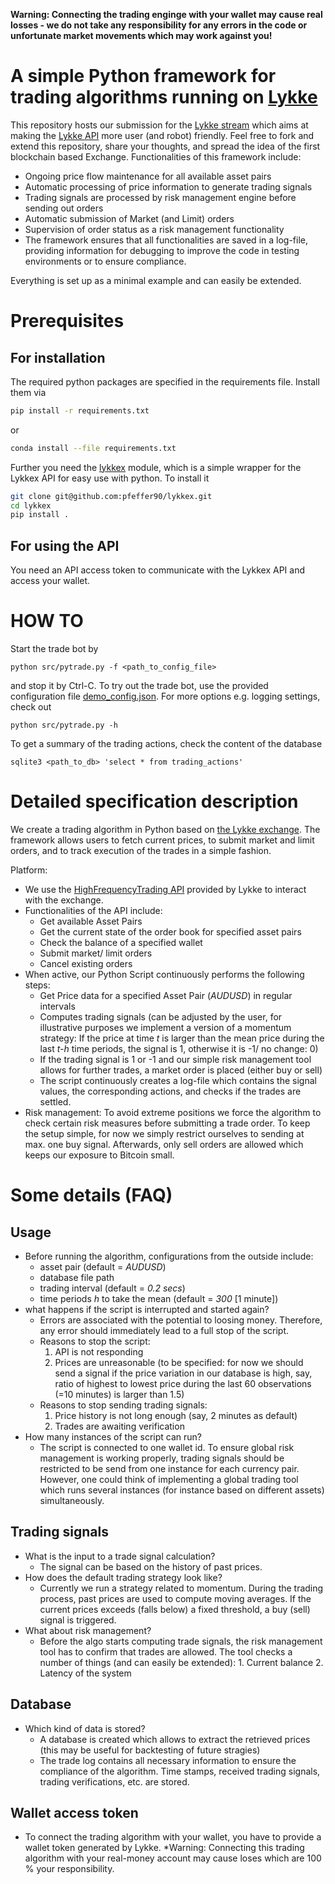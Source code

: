 **Warning: Connecting the trading enginge with your wallet may cause real losses - we do not take any responsibility for any errors in the code or unfortunate market movements which may work against you!**

# A simple Python framework for trading algorithms running on [Lykke](www.lykke.com) 

This repository hosts our submission for the [Lykke stream](https://streams.lykke.com/Project/ProjectDetails/python-simple-trading-algorithm-development) which aims at making the [Lykke API](https://hft-service-dev.lykkex.net/swagger/ui/index.html#/) more user (and robot) friendly. Feel free to fork and extend this repository, share your thoughts, and spread the idea of the first blockchain based Exchange. Functionalities of this framework include:
- Ongoing price flow maintenance for all available asset pairs 
- Automatic processing of price information to generate trading signals
- Trading signals are processed by risk management engine before sending out orders
- Automatic submission of Market (and Limit) orders 
- Supervision of order status as a risk management functionality
- The framework ensures that all functionalities are saved in a log-file, providing information for debugging to improve the code in testing environments or to ensure compliance. 

Everything is set up as a minimal example and can easily be extended. 

# Prerequisites

## For installation

The required python packages are specified in the requirements file. Install them via
```bash
pip install -r requirements.txt
```
or 
```bash
conda install --file requirements.txt 
```

Further you need the [lykkex](https://github.com/pfeffer90/lykkex) module, which is a simple wrapper for the Lykkex API for easy use with python. To install it
```bash
git clone git@github.com:pfeffer90/lykkex.git
cd lykkex
pip install .
```

## For using the API

You need an API access token to communicate with the Lykkex API and access your wallet. 


# HOW TO

Start the trade bot by
```
python src/pytrade.py -f <path_to_config_file>
```
and stop it by Ctrl-C. To try out the trade bot, use the provided configuration file [demo_config.json](./demo_config.json). For more options e.g. logging settings, check out 
```
python src/pytrade.py -h 
``` 

To get a summary of the trading actions, check the content of the database
```
sqlite3 <path_to_db> 'select * from trading_actions'
```

# Detailed specification description

We create a trading algorithm in Python based on [the Lykke exchange](https://www.lykke.com/). The framework allows users to fetch current prices, to submit market and limit orders, and to track execution of the trades in a simple fashion. 

Platform:
  - We use the [HighFrequencyTrading API](https://hft-service-dev.lykkex.net/swagger/ui/index.html) provided by Lykke to interact with the exchange.
  - Functionalities of the API include:
    - Get available Asset Pairs 
    - Get the current state of the order book for specified asset pairs
    - Check the balance of a specified wallet
    - Submit market/ limit orders
    - Cancel existing orders
  - When active, our Python Script continuously performs the following steps:
    - Get Price data for a specified Asset Pair (*AUDUSD*) in regular intervals
    - Computes trading signals (can be adjusted by the user, for illustrative purposes we implement a version of a momentum strategy: If the    price at time *t* is larger than the mean price during the last *t-h* time periods, the signal is 1, otherwise it is -1/ no change: 0)
    - If the trading signal is 1 or -1 and our simple risk management tool allows for further trades, a market order is placed (either buy or sell)
    - The script continuously creates a log-file which contains the signal values, the corresponding actions, and checks if the trades are settled.
  - Risk management: To avoid extreme positions we force the algorithm to check certain risk measures before submitting a trade order. To keep the setup simple, for now we simply restrict ourselves to sending at max. one buy signal. Afterwards, only sell orders are allowed which keeps our exposure to Bitcoin small. 

# Some details (FAQ)

## Usage
* Before running the algorithm, configurations from the outside include:
  - asset pair (default = *AUDUSD*)
  - database file path
  - trading interval (default = *0.2 secs*)
  - time periods *h* to take the mean (default = *300* [1 minute])
* what happens if the script is interrupted and started again?
    - Errors are associated with the potential to loosing money. Therefore, any error should immediately lead to a full stop of the script. 
    - Reasons to stop the script:
        1. API is not responding
        2. Prices are unreasonable (to be specified: for now we should send a signal if the price variation in our database is high, say, ratio of highest to lowest price during the last 60 observations (=10 minutes) is larger than 1.5)
    - Reasons to stop sending trading signals:
        1. Price history is not long enough (say, 2 minutes as default)
        1. Trades are awaiting verification
* How many instances of the script can run?
    - The script is connected to one wallet id. To ensure global risk management is working properly, trading signals should be restricted to be send from one instance for each currency pair. However, one could think of implementing a global trading tool which runs several instances (for instance based on different assets) simultaneously. 

## Trading signals

* What is the input to a trade signal calculation?
   - The signal can be based on the history of past prices. 
* How does the default trading strategy look like?
   - Currently we run a strategy related to momentum. During the trading process, past prices are used to compute moving averages. If the current prices exceeds (falls below) a fixed threshold, a buy (sell) signal is triggered. 
* What about risk management?
   - Before the algo starts computing trade signals, the risk management tool has to confirm that trades are allowed. The tool checks a number of things (and can easily be extended): 1. Current balance 2. Latency of the system

## Database

* Which kind of data is stored?
   - A database is created which allows to extract the retrieved prices (this may be useful for backtesting of future stragies)
   - The trade log contains all necessary information to ensure the compliance of the algorithm. Time stamps, received trading signals, trading verifications, etc. are stored.

## Wallet access token
* To connect the trading algorithm with your wallet, you have to provide a wallet token generated by Lykke. *Warning: Connecting this trading algorithm with your real-money account may cause loses which are 100 % your responsibility.

